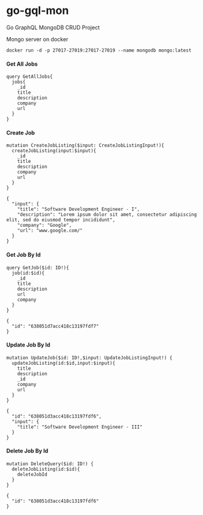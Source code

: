# go-gql-mon
Go GraphQL MongoDB CRUD Project

Mongo server on docker
```
docker run -d -p 27017-27019:27017-27019 --name mongodb mongo:latest
```


#### Get All Jobs

```
query GetAllJobs{
  jobs{
    _id
    title
    description
    company
    url
  }
}
```


#### Create Job

```
mutation CreateJobListing($input: CreateJobListingInput!){
  createJobListing(input:$input){
    _id
    title
    description
    company
    url
  }
}

{
  "input": {
    "title": "Software Development Engineer - I",
    "description": "Lorem ipsum dolor sit amet, consectetur adipiscing elit, sed do eiusmod tempor incididunt",
    "company": "Google",
    "url": "www.google.com/"
  }
}
```

#### Get Job By Id

```
query GetJob($id: ID!){
  job(id:$id){
    _id
    title
    description
    url
    company
  }
}
```


```
{
  "id": "638051d7acc418c13197fdf7"
}
```

#### Update Job By Id

```
mutation UpdateJob($id: ID!,$input: UpdateJobListingInput!) {
  updateJobListing(id:$id,input:$input){
    title
    description
    _id
    company
    url
  }
}
```


```
{
  "id": "638051d3acc418c13197fdf6",
  "input": {
    "title": "Software Development Engineer - III"
  }
}
```



#### Delete Job By Id

```
mutation DeleteQuery($id: ID!) {
  deleteJobListing(id:$id){
    deleteJobId
  }
}
```

```
{
  "id": "638051d3acc418c13197fdf6"
}
```
